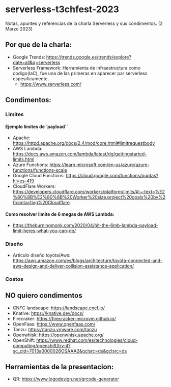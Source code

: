 # serverless-t3chfest-2023
Notas, apuntes y referencias de la charla Serverless y sus condimentos. (2 Marzo 2023)

## Por que de la charla:
- Google Trends: https://trends.google.es/trends/explore?date=all&q=serverless
- Serverless Framework:
  Herramienta de infraestructura como codigo(IaC), fue una de las primeras en aparecer par serverless espesificamente.
    - https://www.serverless.com/


## Condimentos:

### Limites

#### Ejemplo limites de `payload``
- Apache: https://httpd.apache.org/docs/2.4/mod/core.html#limitrequestbody
- AWS Lambda: https://docs.aws.amazon.com/lambda/latest/dg/gettingstarted-limits.html
- Azure Functions: https://learn.microsoft.com/en-us/azure/azure-functions/functions-scale
- Google Cloud Functions: https://cloud.google.com/functions/quotas?hl=es-419
- CloudFlare Workers: https://developers.cloudflare.com/workers/platform/limits/#:~:text=%E2%80%8B%E2%80%8B%20Worker%20size,project%20goals%20by%20contacting%20Cloudflare.

#### Como resolver limite de 6 megas de AWS Lambda:
- https://theburningmonk.com/2020/04/hit-the-6mb-lambda-payload-limit-heres-what-you-can-do/

### Diseño
- Articulo diseño toyota/Aws: https://aws.amazon.com/es/blogs/architecture/toyota-connected-and-aws-design-and-deliver-collision-assistance-application/

### Costos

## NO quiero condimentos
- CNFC landscape: https://landscape.cncf.io/ 
- Knative: https://knative.dev/docs/
- Firecraker: https://firecracker-microvm.github.io/
- OpenFaas: https://www.openfaas.com/
- Tanzu: https://tanzu.vmware.com/tanzu
- Openwhisk: https://openwhisk.apache.org/
- OpenShift: https://www.redhat.com/es/technologies/cloud-computing/openshift/try-it?sc_cid=7013a0000026OSAAA2&gclsrc=ds&gclsrc=ds

## Herramientas de la presentacion:
- QR: https://www.logodesign.net/qrcode-generator
